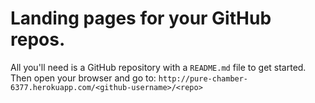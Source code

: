 # Landing pages for your GitHub repos.

All you'll need is a GitHub repository with a `README.md` file to get started. Then open your browser and go to: `http://pure-chamber-6377.herokuapp.com/<github-username>/<repo>`
